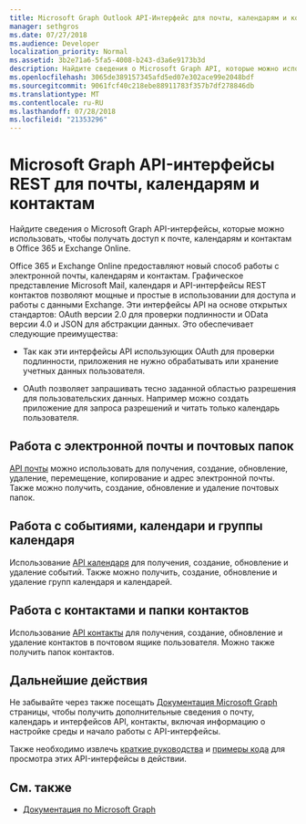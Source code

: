 ```yaml
---
title: Microsoft Graph Outlook API-Интерфейс для почты, календарям и контактам
manager: sethgros
ms.date: 07/27/2018
ms.audience: Developer
localization_priority: Normal
ms.assetid: 3b2e71a6-5fa5-4008-b243-d3a6e9173b3d
description: Найдите сведения о Microsoft Graph API, которые можно использовать, чтобы получать доступ к почте, календарям и контактам в Office 365 и Exchange Online.
ms.openlocfilehash: 3065de389157345afd5ed07e302ace99e2048bdf
ms.sourcegitcommit: 9061fcf40c218ebe88911783f357b7df278846db
ms.translationtype: MT
ms.contentlocale: ru-RU
ms.lasthandoff: 07/28/2018
ms.locfileid: "21353296"
---
```

# <a name="microsoft-graph-rest-apis-for-mail-calendars-and-contacts"></a>Microsoft Graph API-интерфейсы REST для почты, календарям и контактам

Найдите сведения о Microsoft Graph API-интерфейсы, которые можно использовать, чтобы получать доступ к почте, календарям и контактам в Office 365 и Exchange Online.

Office 365 и Exchange Online предоставляют новый способ работы с электронной почты, календарям и контактам. Графическое представление Microsoft Mail, календаря и API-интерфейсы REST контактов позволяют мощные и простые в использовании для доступа и работы с данными Exchange. Эти интерфейсы API на основе открытых стандартов: OAuth версии 2.0 для проверки подлинности и OData версии 4.0 и JSON для абстракции данных. Это обеспечивает следующие преимущества:

- Так как эти интерфейсы API использующих OAuth для проверки подлинности, приложения не нужно обрабатывать или хранение учетных данных пользователя.

- OAuth позволяет запрашивать тесно заданной областью разрешения для пользовательских данных. Например можно создать приложение для запроса разрешений и читать только календарь пользователя.

## <a name="work-with-email-and-mail-folders"></a>Работа с электронной почты и почтовых папок

[API почты](https://developer.microsoft.com/graph/docs/concepts/outlook-mail-concept-overview) можно использовать для получения, создание, обновление, удаление, перемещение, копирование и адрес электронной почты. Также можно получить, создание, обновление и удаление почтовых папок. 
  
## <a name="work-with-events-calendars-and-calendar-groups"></a>Работа с событиями, календари и группы календаря

Использование [API календаря](https://developer.microsoft.com/graph/docs/concepts/outlook-calendar-concept-overview) для получения, создание, обновление и удаление событий. Также можно получить, создание, обновление и удаление групп календаря и календарей. 
  
## <a name="work-with-contacts-and-contact-folders"></a>Работа с контактами и папки контактов

Использование [API контакты](https://developer.microsoft.com/graph/docs/concepts/outlook-contacts-concept-overview) для получения, создание, обновление и удаление контактов в почтовом ящике пользователя. Можно также получить папок контактов. 
  
## <a name="next-steps"></a>Дальнейшие действия

Не забывайте через также посещать [Документация Microsoft Graph](https://developer.microsoft.com/graph/docs/concepts/overview) страницы, чтобы получить дополнительные сведения о почту, календарь и интерфейсов API, контакты, включая информацию о настройке среды и начало работы с API-интерфейсы. 

Также необходимо извлечь [краткие руководства](https://developer.microsoft.com/graph/quick-start) и [примеры кода](https://developer.microsoft.com/office/gallery/?filterBy=Samples,Microsoft%20Graph) для просмотра этих API-интерфейсы в действии. 
  
## <a name="see-also"></a>См. также

- [Документация по Microsoft Graph](https://developer.microsoft.com/graph/docs/concepts/overview)   

